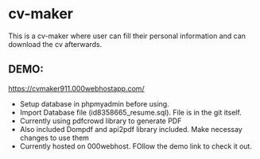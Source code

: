 # cv-maker
This is a cv-maker where user can fill their personal information and can download the cv afterwards. 

## DEMO: 
https://cvmaker911.000webhostapp.com/
<br>
* Setup database in phpmyadmin before using.
* Import Database file (id8358665_resume.sql). File is in the git itself.
* Currently using pdfcrowd library to generate PDF
* Also included Dompdf and api2pdf library included. Make necessay changes to use them
* Currently hosted on 000webhost. FOllow the demo link to check it out.
